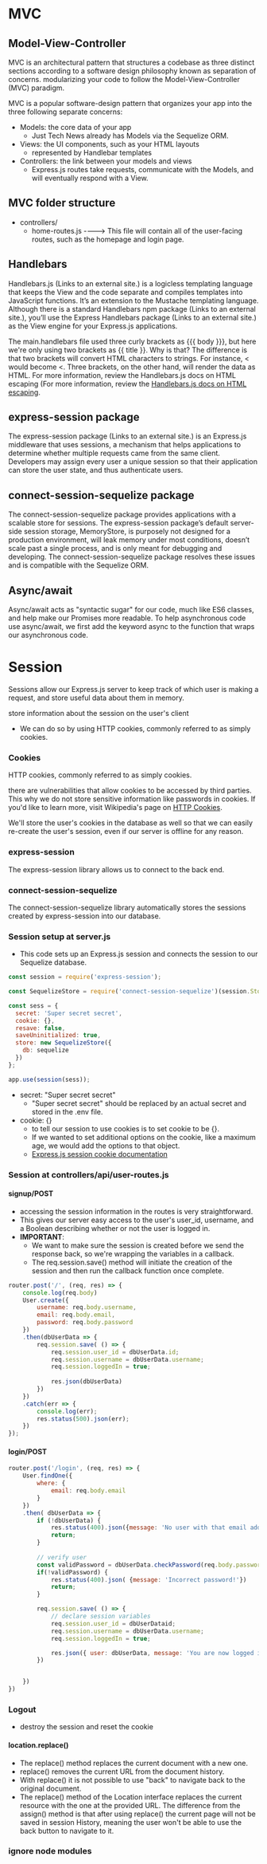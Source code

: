 # MVC
## Model-View-Controller
MVC is an architectural pattern that structures a codebase as three distinct sections according to a software design philosophy known as separation of concerns.
modularizing your code to follow the Model-View-Controller (MVC) paradigm.

MVC is a popular software-design pattern that organizes your app into the three following separate concerns:
- Models: the core data of your app
    - Just Tech News already has Models via the Sequelize ORM. 
- Views: the UI components, such as your HTML layouts
    - represented by Handlebar templates
- Controllers: the link between your models and views
    - Express.js routes take requests, communicate with the Models, and will eventually respond with a View.

## MVC folder structure
- controllers/
    - home-routes.js  ----> This file will contain all of the user-facing routes, such as the homepage and login page.

        


## Handlebars
Handlebars.js (Links to an external site.) is a logicless templating language that keeps the View and the code separate and compiles templates into JavaScript functions. It’s an extension to the Mustache templating language. Although there is a standard Handlebars npm package (Links to an external site.), you’ll use the Express Handlebars package (Links to an external site.) as the View engine for your Express.js applications.

The main.handlebars file used three curly brackets as {{{ body }}}, but here we're only using two brackets as {{ title }}. Why is that? The difference is that two brackets will convert HTML characters to strings. For instance, < would become &lt;. Three brackets, on the other hand, will render the data as HTML.
For more information, review the Handlebars.js docs on HTML escaping (For more information, review the [Handlebars.js docs on HTML escaping](https://handlebarsjs.com/guide/#html-escaping).


## express-session package
The express-session package (Links to an external site.) is an Express.js middleware that uses sessions, a mechanism that helps applications to determine whether multiple requests came from the same client. Developers may assign every user a unique session so that their application can store the user state, and thus authenticate users.


## connect-session-sequelize package
The connect-session-sequelize package provides applications with a scalable store for sessions. The express-session package’s default server-side session storage, MemoryStore, is purposely not designed for a production environment, will leak memory under most conditions, doesn’t scale past a single process, and is only meant for debugging and developing. The connect-session-sequelize package resolves these issues and is compatible with the Sequelize ORM.

## Async/await
Async/await acts as "syntactic sugar" for our code, much like ES6 classes, and help make our Promises more readable.
To help asynchronous code use async/await, we first add the keyword async to the function that wraps our asynchronous code.

# Session
Sessions allow our Express.js server to keep track of which user is making a request, and store useful data about them in memory.
 
store information about the session on the user's client
- We can do so by using HTTP cookies, commonly referred to as simply cookies.

### Cookies
HTTP cookies, commonly referred to as simply cookies.

there are vulnerabilities that allow cookies to be accessed by third parties.
This why we do not store sensitive information like passwords in cookies.
 If you'd like to learn more, visit Wikipedia's page on [HTTP Cookies](https://en.wikipedia.org/wiki/HTTP_cookie).

We'll store the user's cookies in the database as well so that we can easily re-create the user's session, even if our server is offline for any reason.

### express-session 
The express-session library allows us to connect to the back end.
### connect-session-sequelize
The connect-session-sequelize library automatically stores the sessions created by express-session into our database.

### Session setup at server.js
- This code sets up an Express.js session and connects the session to our Sequelize database.

```js
const session = require('express-session');

const SequelizeStore = require('connect-session-sequelize')(session.Store);

const sess = {
  secret: 'Super secret secret',
  cookie: {},
  resave: false,
  saveUninitialized: true,
  store: new SequelizeStore({
    db: sequelize
  })
};

app.use(session(sess));

```
- secret: "Super secret secret"
    - "Super secret secret" should be replaced by an actual secret and stored in the .env file. 
- cookie: {}
    - to tell our session to use cookies is to set cookie to be {}. 
    - If we wanted to set additional options on the cookie, like a maximum age, we would add the options to that object.
    - [Express.js session cookie documentation](https://github.com/expressjs/session#cookie)

### Session at controllers/api/user-routes.js
#### signup/POST
- accessing the session information in the routes is very straightforward.
- This gives our server easy access to the user's user_id, username, and a Boolean describing whether or not the user is logged in.
- **IMPORTANT**: 
    - We want to make sure the session is created before we send the response back, so we're wrapping the variables in a callback. 
    - The req.session.save() method will initiate the creation of the session and then run the callback function once complete.
```js
router.post('/', (req, res) => {
    console.log(req.body)
    User.create({
        username: req.body.username,
        email: req.body.email,
        password: req.body.password
    })
    .then(dbUserData => {
        req.session.save( () => {
            req.session.user_id = dbUserData.id;
            req.session.username = dbUserData.username;
            req.session.loggedIn = true;
            
            res.json(dbUserData)
        })
    })
    .catch(err => {
        console.log(err);
        res.status(500).json(err);
    })
});
```

#### login/POST

```js
router.post('/login', (req, res) => {
    User.findOne({
        where: {
            email: req.body.email
        }
    })
    .then( dbUserData => {
        if (!dbUserData) {
            res.status(400).json({message: 'No user with that email address!'});
            return;
        }
        
        // verify user
        const validPassword = dbUserData.checkPassword(req.body.password);
        if(!validPassword) {
            res.status(400).json( {message: 'Incorrect password!'})
            return;
        }

        req.session.save( () => {
            // declare session variables
            req.session.user_id = dbUserDataid;
            req.session.username = dbUserData.username;
            req.session.loggedIn = true;

            res.json({ user: dbUserData, message: 'You are now logged in!'});
        })


    })
})

```
### Logout
- destroy the session and reset the cookie

#### location.replace()
- The replace() method replaces the current document with a new one.
- replace() removes the current URL from the document history.
- With replace() it is not possible to use "back" to navigate back to the original document.
- The replace() method of the Location interface replaces the current resource with the one at the provided URL. The difference from the assign() method is that after using replace() the current page will not be saved in session History, meaning the user won't be able to use the back button to navigate to it.

### ignore node modules
